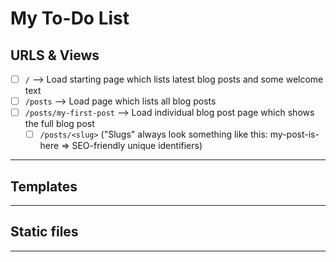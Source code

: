 # My To-Do List

## URLS & Views

* [ ] `/` --> Load starting page which lists latest blog posts and some welcome text
* [ ] `/posts` --> Load page which lists all blog posts
* [ ] `/posts/my-first-post` --> Load individual blog post page which shows the full blog post
  * [ ] `/posts/<slug>` ("Slugs" always look something like this: my-post-is-here => SEO-friendly unique identifiers)

---

## Templates

---

## Static files

---
